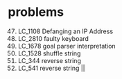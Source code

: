 # problems

47. LC_1108 Defanging an IP Address
1.  LC_2810 faulty keyboard
1.  LC_1678 goal parser interpretation
1.  LC_1528 shuffle string
1.  LC_344  reverse string
1.  LC_541  reverse string ||